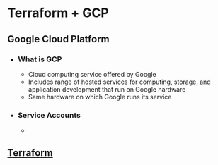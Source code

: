 # Terraform + GCP

## Google Cloud Platform
* ### What is GCP
    * Cloud computing service offered by Google
    * Includes range of hosted services for computing, storage, and application development that run on Google hardware
    * Same hardware on which Google runs its service
* ### Service Accounts
    *  

## [Terraform](https://github.com/DataTalksClub/data-engineering-zoomcamp/blob/main/week_1_basics_n_setup/1_terraform_gcp/1_terraform_overview.md)
